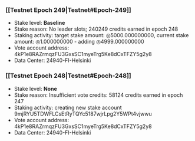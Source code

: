 ### [[Testnet Epoch 249|Testnet#Epoch-249]]
* Stake level: **Baseline**
* Stake reason: No leader slots; 240249 credits earned in epoch 248
* Staking activity: target stake amount: ◎5000.000000000, current stake amount: ◎1.000000000 - adding ◎4999.000000000
* Vote account address: 4kP1e8RAZrmqzFU3GxsSC1myeTrg5Ke8dCxTFZY5g2y8
* Data Center: 24940-FI-Helsinki
### [[Testnet Epoch 248|Testnet#Epoch-248]]
* Stake level: **None**
* Stake reason: Insufficient vote credits: 58124 credits earned in epoch 247
* Staking activity: creating new stake account 9mjRYU5TDWFLCsEtRyTQYc5187wjrLpg2Y5WPt4vjwwu
* Vote account address: 4kP1e8RAZrmqzFU3GxsSC1myeTrg5Ke8dCxTFZY5g2y8
* Data Center: 24940-FI-Helsinki
